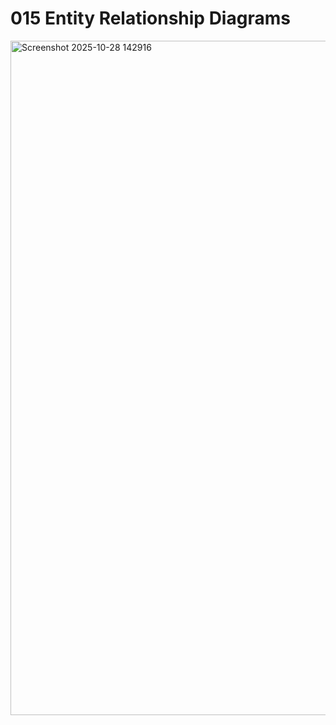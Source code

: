 # 015 Entity Relationship Diagrams

<img width="1919" height="1079" alt="Screenshot 2025-10-28 142916" src="https://github.com/user-attachments/assets/7d27e723-36bb-43ac-ad64-7500e9225f4f" />
